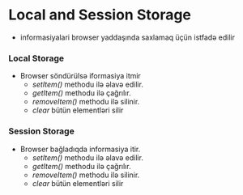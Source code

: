 # Local and Session Storage
- informasiyalari browser yaddaşında saxlamaq üçün istfadə edilir

### Local Storage
- Browser söndürülsə iformasiya itmir
    - _setItem()_ methodu ilə əlavə edilir.
    - _getItem()_ methodu ilə çağrılır.
    - _removeItem()_ methodu ilə silinir.
    - _clear_ bütün elementləri silir


### Session Storage
- Browser bağladıqda informasiya itir.
    - _setItem()_ methodu ilə əlavə edilir.
    - _getItem()_ methodu ilə çağrılır.
    - _removeItem()_ methodu ilə silinir.
    - _clear_ bütün elementləri silir
